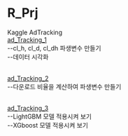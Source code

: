 # R_Prj

Kaggle AdTracking<br/>
[ad_Tracking_1](01_ad_down_RT_Github.md)<br />
--cl_h, cl_d, cl_dh 파생변수 만들기<br />
--데이터 시각화<br /><br />

[ad_Tracking_2](02_ad_down_WT_Github.md)<br />
--다운로드 비율을 계산하여 파생변수 만들기<br /><br />

[ad_Tracking_3](03_ad_model_Github.md)<br />
--LightGBM 모델 적용시켜 보기<br />
--XGboost 모델 적용시켜 보기<br />
